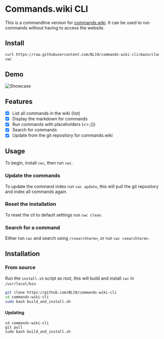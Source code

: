 # Commands.wiki CLI

This is a commandline version for [commands.wiki](https://commands.wiki). It can be used to run commands without having to access the website.

## Install
```sh
curl https://raw.githubusercontent.com/BL19/commands-wiki-cli/main/clone_and_install.sh -sSf | sh
cwc
```

## Demo
![Showcase](https://cdn.bl19.dev/random-stuff/render1701722402957.gif)

## Features
- [x] List all commands in the wiki (list)
- [x] Display the markdown for commands
- [x] Run commands with placeholders (<>,{})
- [x] Search for commands
- [x] Update from the git repository for commands.wiki

## Usage
To begin, install `cwc`, then run `cwc`.

### Update the commands
To update the command index run `cwc update`, this will pull the git repository and index all commands again.

### Reset the installation
To reset the cli to default settings run `cwc clean`.

### Search for a command
Either run `cwc` and search using `/<searchterm>`, or run `cwc <searchterm>`.

## Installation
### From source
Run the `install.sh` script as root, this will build and install `cwc` in `/usr/local/bin`.
```bash
git clone https://github.com/BL19/commands-wiki-cli
cd commands-wiki-cli
sudo bash build_and_install.sh
```

#### Updating
```
cd commands-wiki-cli
git pull
sudo bash build_and_install.sh
```
